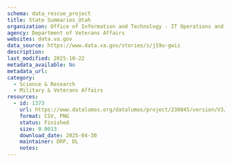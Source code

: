 ```yaml
---
schema: data_rescue_project 
title: State Summaries_Utah
organization: Office of Information and Technology - IT Operations and Services (ITOPS)
agency: Department of Veterans Affairs
websites: data.va.gov
data_source: https://www.data.va.gov/stories/s/j59u-gwiz
description: 
last_modified: 2025-10-22
metadata_available: No
metadata_url: 
category:
  - Science & Research 
  - Military & Veterans Affairs 
resources:
  - id: 1373
    url: https://www.datalumos.org/datalumos/project/230845/version/V3/view
    format: CSV, PNG
    status: Finished
    size: 0.0013
    download_date: 2025-04-30
    maintainer: DRP, DL
    notes: 
---
```

